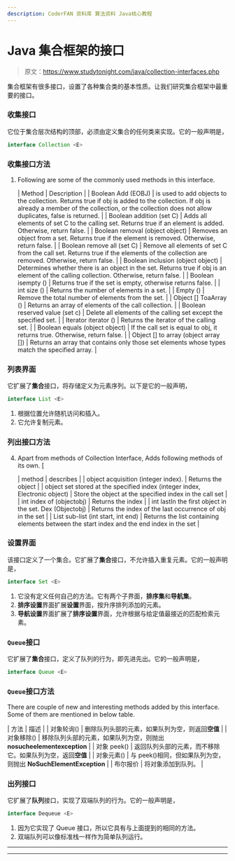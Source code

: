 ```yaml
---
description: CoderFAN 资料库 算法资料 Java核心教程
---
```


# Java 集合框架的接口

> 原文：<https://www.studytonight.com/java/collection-interfaces.php>

集合框架有很多接口，设置了各种集合类的基本性质。让我们研究集合框架中最重要的接口。

### 收集接口

它位于集合层次结构的顶部，必须由定义集合的任何类来实现。它的一般声明是，

```java
interface Collection <E>
```

### 收集接口方法

1.  Following are some of the commonly used methods in this interface.

    | Method | Description |
    | Boolean Add (EOBJ) | is used to add objects to the collection. Returns true if obj is added to the collection. If obj is already a member of the collection, or the collection does not allow duplicates, false is returned. |
    | Boolean addition (set C) | Adds all elements of set C to the calling set. Returns true if an element is added. Otherwise, return false. |
    | Boolean removal (object object) | Removes an object from a set. Returns true if the element is removed. Otherwise, return false. |
    | Boolean remove all (set C) | Remove all elements of set C from the call set. Returns true if the elements of the collection are removed. Otherwise, return false. |
    | Boolean inclusion (object object) | Determines whether there is an object in the set. Returns true if obj is an element of the calling collection. Otherwise, return false. |
    | Boolean isempty () | Returns true if the set is empty, otherwise returns false. |
    | int size () | Returns the number of elements in a set. |
    | Empty () | Remove the total number of elements from the set. |
    | Object [] ToaArray () | Returns an array of elements of the call collection. |
    | Boolean reserved value (set c) | Delete all elements of the calling set except the specified set. |
    | Iterator iterator () | Returns the iterator of the calling set. |
    | Boolean equals (object object) | If the call set is equal to obj, it returns true. Otherwise, return false. |
    | Object [] to array (object array []) | Returns an array that contains only those set elements whose types match the specified array. |

### 列表界面

它扩展了**集合**接口，将存储定义为元素序列。以下是它的一般声明，

```java
interface List <E>
```

1.  根据位置允许随机访问和插入。
2.  它允许复制元素。

### 列出接口方法

4.  Apart from methods of Collection Interface, Adds following methods of its own. [

    | method | describes |
    | object acquisition (integer index). | Returns the object |
    | object set stored at the specified index (integer index, Electronic object) | Store the object at the specified index in the call set |
    | int index of (objectobj) | Returns the index |
    | int lastIn the first object in the set. Dex (Objectobj) | Returns the index of the last occurrence of obj in the set |
    | List sub-list (int start, int end) | Returns the list containing elements between the start index and the end index in the set |

### 设置界面

该接口定义了一个集合。它扩展了**集合**接口，不允许插入重复元素。它的一般声明是，

```java
interface Set <E>
```

1.  它没有定义任何自己的方法。它有两个子界面，**排序集**和**导航集**。
2.  **排序设置**界面扩展**设置**界面，按升序排列添加的元素。
3.  **导航设置**界面扩展了**排序设置**界面，允许根据与给定值最接近的匹配检索元素。

### `Queue`接口

它扩展了**集合**接口，定义了队列的行为，即先进先出。它的一般声明是，

```java
interface Queue <E>
```

### `Queue`接口方法

There are couple of new and interesting methods added by this interface. Some of them are mentioned in below table.

| 方法 | 描述 |
| 对象轮询() | 删除队列头部的元素，如果队列为空，则返回**空值** |
| 对象移除() | 移除队列头部的元素，如果队列为空，则抛出**nosucheelementexception** |
| 对象 peek() | 返回队列头部的元素，而不移除它。如果队列为空，返回**空值** |
| 对象元素() | 与 peek()相同，但如果队列为空，则抛出 **NoSuchElementException** |
| 布尔报价 | 将对象添加到队列。 |

### 出列接口

它扩展了**队列**接口，实现了双端队列的行为。它的一般声明是，

```java
interface Dequeue <E> 
```

1.  因为它实现了 Queue 接口，所以它具有与上面提到的相同的方法。
2.  双端队列可以像标准栈一样作为简单队列运行。

* * *

* * *